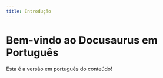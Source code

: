```yaml
---
title: Introdução
---
```


# Bem-vindo ao Docusaurus em Português

Esta é a versão em português do conteúdo!
